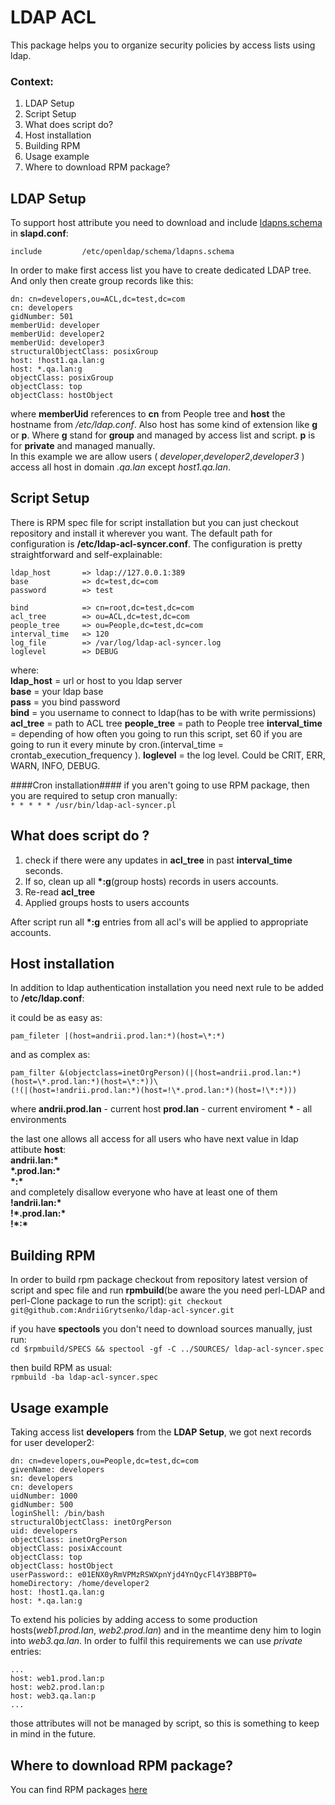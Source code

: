 LDAP ACL 
===

This package helps you to organize security policies by access lists using ldap. 

### Context:
1. LDAP Setup 
2. Script Setup
3. What does script do?
4. Host installation
5. Building RPM
6. Usage example
7. Where to download RPM package? 


LDAP Setup
---

To support host attribute you need to download and include [ldapns.schema](http://ftp.netbsd.org/pub/NetBSD/NetBSD-current/src/external/bsd/openldap/dist/contrib/slapd-modules/nssov/ldapns.schema) in **slapd.conf**: 

`include         /etc/openldap/schema/ldapns.schema`

In order to make first access list you have to create dedicated LDAP tree. And only then create group records like this:

```
dn: cn=developers,ou=ACL,dc=test,dc=com
cn: developers
gidNumber: 501
memberUid: developer
memberUid: developer2
memberUid: developer3
structuralObjectClass: posixGroup
host: !host1.qa.lan:g
host: *.qa.lan:g
objectClass: posixGroup
objectClass: top
objectClass: hostObject
```

where **memberUid** references to **cn** from People tree and **host** the hostname from */etc/ldap.conf*. Also host has some kind of extension like **g** or **p**. Where **g** stand for **group** and managed by access list and script. **p** is for **private** and managed manually.    
In this example we are allow users ( *developer*,*developer2*,*developer3* ) access all host in domain *.qa.lan* except *host1.qa.lan*.

Script Setup 
---

There is RPM spec file for script installation but you can just checkout repository and install it wherever you want. The default path for configuration is **/etc/ldap-acl-syncer.conf**. The configuration is pretty straightforward and self-explainable:

```
ldap_host       => ldap://127.0.0.1:389
base            => dc=test,dc=com
password        => test

bind            => cn=root,dc=test,dc=com
acl_tree        => ou=ACL,dc=test,dc=com
people_tree     => ou=People,dc=test,dc=com
interval_time   => 120
log_file        => /var/log/ldap-acl-syncer.log
loglevel        => DEBUG
```

where:   
**ldap_host** = url or host to you ldap server   
**base** = your ldap base   
**pass** = you bind password   
**bind** = you username to connect to ldap(has to be with write permissions)   
**acl_tree** = path to ACL tree 
**people_tree** = path to People tree
**interval_time** = depending of how often you going to run this script, set 60 if you are going to run it every minute by cron.(interval_time = crontab_execution_frequency ).
**loglevel** = the log level. Could be CRIT, ERR, WARN, INFO, DEBUG. 

####Cron installation####
if you aren't going to use RPM package, then you are required to setup cron manually:    
`* * * * * /usr/bin/ldap-acl-syncer.pl`

What does script do ?
----

1. check if there were any updates in **acl_tree** in past **interval_time** seconds.
2. If so, clean up all **\*:g**(group hosts) records in users accounts.
3. Re-read **acl_tree** 
4. Applied groups hosts to users accounts 

After script run all **\*:g** entries from all acl's will be applied to appropriate accounts. 

Host installation
---

In addition to ldap authentication installation you need next rule to be added to **/etc/ldap.conf**:   
   
it could be as easy as:   
```
pam_fileter |(host=andrii.prod.lan:*)(host=\*:*)
```
and as complex as:    
```
pam_filter &(objectclass=inetOrgPerson)(|(host=andrii.prod.lan:*)(host=\*.prod.lan:*)(host=\*:*))\
(!(|(host=!andrii.prod.lan:*)(host=!\*.prod.lan:*)(host=!\*:*)))
```

where 
**andrii.prod.lan** - current host
**prod.lan** - current enviroment
**\*** - all environments

the last one allows all access for all users who have next value in ldap attibute **host**:   
**andrii.lan:\***   
**\*.prod.lan:\***   
**\*:\***   
and completely disallow everyone who have at least one of them    
**!andrii.lan:\***   
**!\*.prod.lan:\***   
**!\*:\***

Building RPM
----
In order to build rpm package checkout from repository latest version of script and spec file and run **rpmbuild**(be aware the you need perl-LDAP and perl-Clone package to run the script):
`git checkout git@github.com:AndriiGrytsenko/ldap-acl-syncer.git`

if you have **spectools** you don't need to download sources manually, just run:    
`cd $rpmbuild/SPECS && spectool -gf -C ../SOURCES/ ldap-acl-syncer.spec`

then build RPM as usual:    
`rpmbuild -ba ldap-acl-syncer.spec`



Usage example
----

Taking access list **developers** from the **LDAP Setup**, we got next records for user developer2:
```
dn: cn=developers,ou=People,dc=test,dc=com
givenName: developers
sn: developers
cn: developers
uidNumber: 1000
gidNumber: 500
loginShell: /bin/bash
structuralObjectClass: inetOrgPerson
uid: developers
objectClass: inetOrgPerson
objectClass: posixAccount
objectClass: top
objectClass: hostObject
userPassword:: e01ENX0yRmVPMzRSWXpnYjd4YnQycFl4Y3BBPT0=
homeDirectory: /home/developer2
host: !host1.qa.lan:g
host: *.qa.lan:g
```
To extend his policies by adding access to some production hosts(*web1.prod.lan*, *web2.prod.lan*) and in the meantime deny him to login into *web3.qa.lan*. In order to fulfil this requirements we can use *private* entries:

```
...
host: web1.prod.lan:p
host: web2.prod.lan:p
host: web3.qa.lan:p
...
```
those attributes will not be managed by script, so this is something to keep in mind in the future. 

 
Where to download RPM package? 
----
You can find RPM packages [here](http://andriigrytsenko.net/repo/ldap-acl-syncer/)
